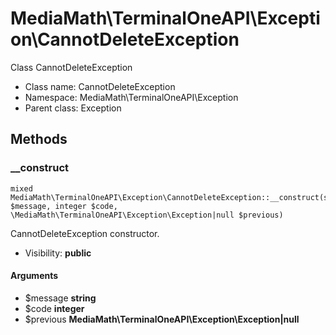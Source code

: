 MediaMath\TerminalOneAPI\Exception\CannotDeleteException
===============

Class CannotDeleteException




* Class name: CannotDeleteException
* Namespace: MediaMath\TerminalOneAPI\Exception
* Parent class: Exception







Methods
-------


### __construct

    mixed MediaMath\TerminalOneAPI\Exception\CannotDeleteException::__construct(string $message, integer $code, \MediaMath\TerminalOneAPI\Exception\Exception|null $previous)

CannotDeleteException constructor.



* Visibility: **public**


#### Arguments
* $message **string**
* $code **integer**
* $previous **MediaMath\TerminalOneAPI\Exception\Exception|null**


